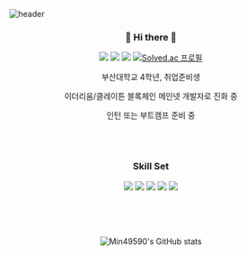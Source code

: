![header](https://capsule-render.vercel.app/api?type=waving&color=48cbd9&height=250&section=header&text=Wolcome!&fontSize=90&fontColor=FFFFFF)

<div align="center">
  
### 👋 Hi there 👋

<!--
**min49590/min49590** is a ✨ _special_ ✨ repository because its `README.md` (this file) appears on your GitHub profile.
-->

<a href="https://velog.io/@min49590" target="_blank"><img src="https://img.shields.io/badge/Velog-20C997?style=flat-square&logo=velog&logoColor=FFFFFF"/></a>
<a href="https://insengnewbie.tistory.com" target="_blank"><img src="https://img.shields.io/badge/Tistory-000000?style=flat-square&logo=tistory&logoColor=FFFFFF"/></a>
<a href="https://instagram.com/99_k_alstjr" target="_blank"><img src="https://img.shields.io/badge/99_k_alstjr-E4405F?style=flat-square&logo=instagram&logoColor=FFFFFF"/></a>
[![Solved.ac 프로필](http://mazassumnida.wtf/api/mini/generate_badge?boj=min49590)](https://solved.ac/min49590)

부산대학교 4학년, 취업준비생   

이더리움/클레이튼 블록체인 메인넷 개발자로 진화 중   

인턴 또는 부트캠프 준비 중   

<br/><br/>
  
### Skill Set
<a target="_blank"><img src="https://img.shields.io/badge/CPP-F7DF1E?style=flat-square&logo=cpp&logoColor=00599C"/></a>
<a target="_blank"><img src="https://img.shields.io/badge/JS-F7DF1E?style=flat-square&logo=javascript&logoColor=FFFFFF"/></a>
<a target="_blank"><img src="https://img.shields.io/badge/Python-3776AB?style=flat-square&logo=python&logoColor=FFFFFF"/></a>
<a target="_blank"><img src="https://img.shields.io/badge/Solidity-363636?style=flat-square&logo=solidity&logoColor=FFFFFF"/></a>
<a target="_blank"><img src="https://img.shields.io/badge/Ethereum-716B94?style=flat-square&logo=ethereum&logoColor=3C3C3D"/></a>
  
<br/><br/><br/>


![Min49590's GitHub stats](https://github-readme-stats.vercel.app/api?username=min49590&show_icons=true&theme=radical)
</div>




